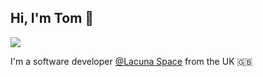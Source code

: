 ## Hi, I'm Tom 👋
<a href="mailto:tomadamlee02@gmail.com">![](https://img.shields.io/badge/Email-informational?style=flat&logo=gmail&labelColor=black&logoColor=white&color=004ACC)</a>

I'm a software developer [@Lacuna Space](https://lacuna.space/) from the UK 🇬🇧
